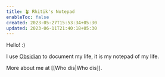 ```yaml
---
title: 🪴 Rhitik's Notepad
enableToc: false
created: 2023-05-27T15:53:34+05:30
updated: 2023-06-11T21:40:18+05:30
---
```


Hello! :)

I use [Obsidian](https://obsidian.md/) to document my life, it is my notepad of my life.

More about me at [[Who dis|Who dis]].